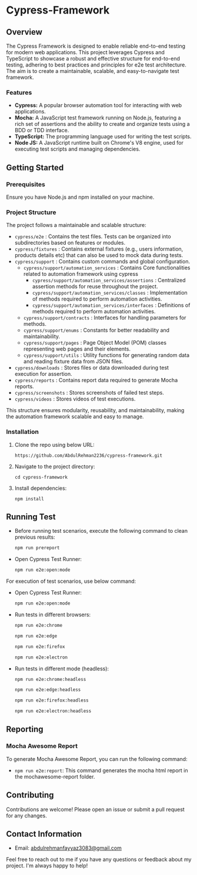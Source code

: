 # Cypress-Framework

## Overview

The Cypress Framework is designed to enable reliable end-to-end testing for modern web applications. This project leverages Cypress and TypeScript to showcase a robust and effective structure for end-to-end testing, adhering to best practices and principles for e2e test architecture. The aim is to create a maintainable, scalable, and easy-to-navigate test framework.

### Features

- **Cypress:** A popular browser automation tool for interacting with web applications.
- **Mocha:** A JavaScript test framework running on Node.js, featuring a rich set of assertions and the ability to create and organize tests using a BDD or TDD interface.
- **TypeScript:** The programming language used for writing the test scripts.
- **Node JS:** A JavaScript runtime built on Chrome's V8 engine, used for executing test scripts and managing dependencies.

## Getting Started

### Prerequisites

Ensure you have Node.js and npm installed on your machine.

### Project Structure

The project follows a maintainable and scalable structure:

- `cypress/e2e` : Contains the test files. Tests can be organized into subdirectories based on features or modules.
- `cypress/fixtures` : Contains external fixtures (e.g., users information, products details etc) that can also be used to mock data during tests.
- `cypress/support` : Contains custom commands and global configuration.
  - `cypress/support/automation_services` : Contains Core functionalities related to automation framework using cypress
    - `cypress/support/automation_services/assertions` : Centralized assertion methods for reuse throughout the project.
    - `cypress/support/automation_services/classes` : Implementation of methods required to perform automation activities.
    - `cypress/support/automation_services/interfaces` : Definitions of methods required to perform automation activities.
  - `cypress/support/contracts` : Interfaces for handling parameters for methods.
  - `cypress/support/enums` : Constants for better readability and maintainability.
  - `cypress/support/pages` : Page Object Model (POM) classes representing web pages and their elements.
  - `cypress/support/utils` : Utility functions for generating random data and reading fixture data from JSON files.
- `cypress/downloads` : Stores files or data downloaded during test execution for assertion.
- `cypress/reports` : Contains report data required to generate Mocha reports.
- `cypress/screenshots` : Stores screenshots of failed test steps.
- `cypress/videos` : Stores videos of test executions.

This structure ensures modularity, reusability, and maintainability, making the automation framework scalable and easy to manage.

### Installation

1. Clone the repo using below URL:

   ```
   https://github.com/AbdulRehman2236/cypress-framework.git
   ```

2. Navigate to the project directory:
   ```
   cd cypress-framework
   ```
3. Install dependencies:
   ```
   npm install
   ```

## Running Test

- Before running test scenarios, execute the following command to clean previous results:

  ```bash
  npm run prereport
  ```

- Open Cypress Test Runner:

  ```bash
  npm run e2e:open:mode
  ```

For execution of test scenarios, use below command:

- Open Cypress Test Runner:

  ```bash
  npm run e2e:open:mode
  ```

- Run tests in different browsers:

  ```bash
  npm run e2e:chrome
  ```

  ```bash
  npm run e2e:edge
  ```

  ```bash
  npm run e2e:firefox
  ```

  ```bash
  npm run e2e:electron
  ```

- Run tests in different mode (headless):

  ```bash
  npm run e2e:chrome:headless
  ```

  ```bash
  npm run e2e:edge:headless
  ```

  ```bash
  npm run e2e:firefox:headless
  ```

  ```bash
  npm run e2e:electron:headless
  ```

## Reporting

### Mocha Awesome Report

To generate Mocha Awesome Report, you can run the following command:

- `npm run e2e:report`: This command generates the mocha html report in the mochawesome-report folder.

## Contributing

Contributions are welcome! Please open an issue or submit a pull request for any changes.

## Contact Information

- Email: abdulrehmanfayyaz3083@gmail.com

Feel free to reach out to me if you have any questions or feedback about my project. I'm always happy to help!
